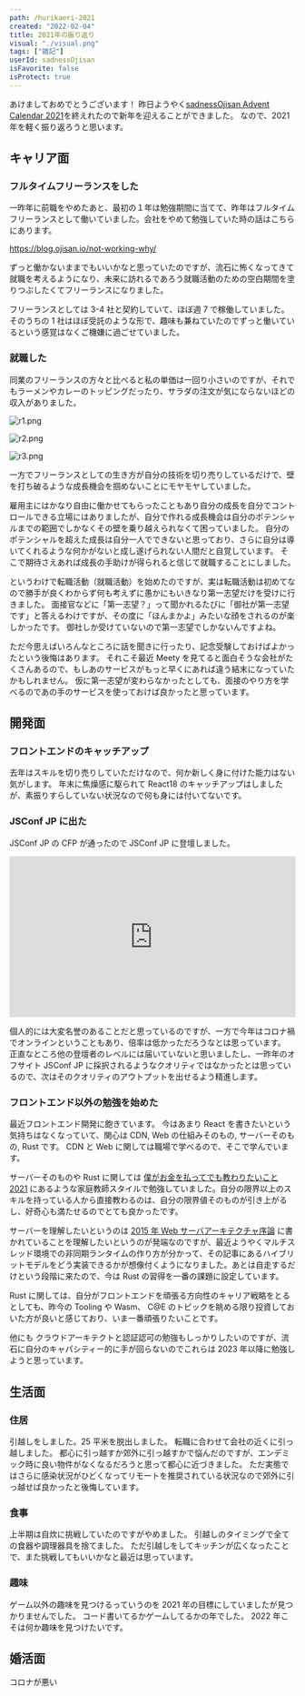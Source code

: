 ```yaml
---
path: /hurikaeri-2021
created: "2022-02-04"
title: 2021年の振り返り
visual: "./visual.png"
tags: ["雑記"]
userId: sadnessOjisan
isFavorite: false
isProtect: true
---
```


あけましておめでとうございます！
昨日ようやく[sadnessOjisan Advent Calendar 2021](https://adventar.org/calendars/7015)を終えれたので新年を迎えることができました。
なので、2021 年を軽く振り返ろうと思います。

## キャリア面

### フルタイムフリーランスをした

一昨年に前職をやめたあと、最初の１年は勉強期間に当てて、昨年はフルタイムフリーランスとして働いていました。会社をやめて勉強していた時の話はこちらにあります。

<https://blog.ojisan.io/not-working-why/>

ずっと働かないままでもいいかなと思っていたのですが、流石に怖くなってきて就職を考えるようになり、未来に訪れるであろう就職活動のための空白期間を塗りつぶしたくてフリーランスになりました。

フリーランスとしては 3-4 社と契約していて、ほぼ週 7 で稼働していました。
そのうちの 1 社はほぼ受託のような形で、趣味も兼ねていたのでずっと働いているという感覚はなくご機嫌に過ごせていました。

### 就職した

同業のフリーランスの方々と比べると私の単価は一回り小さいのですが、それでもラーメンやカレーのトッピングだったり、サラダの注文が気にならないほどの収入がありました。

![r1.png](./r1.png)

![r2.png](./r2.png)

![r3.png](./r3.png)

一方でフリーランスとしての生き方が自分の技術を切り売りしているだけで、壁を打ち破るような成長機会を掴めないことにモヤモヤしていました。

雇用主にはかなり自由に働かせてもらったこともあり自分の成長を自分でコントロールできる立場にはありましたが、自分で作れる成長機会は自分のポテンシャルまでの範囲でしかなくその壁を乗り越えられなくて困っていました。
自分のポテンシャルを超えた成長は自分一人でできないと思っており、さらに自分は導いてくれるような何かがないと成し遂げられない人間だと自覚しています。
そこで期待さえあれば成長の手助けが得られると信じて就職することにしました。

というわけで転職活動（就職活動）を始めたのですが、実は転職活動は初めてなので勝手が良くわからず何も考えずに愚かにもいきなり第一志望だけを受けに行きました。
面接官などに「第一志望？」って聞かれるたびに「御社が第一志望です」と答えるわけですが、その度に「ほんまかよ」みたいな顔をされるのが楽しかったです。
御社しか受けていないので第一志望でしかないんですよね。

ただ今思えばいろんなところに話を聞きに行ったり、記念受験しておけばよかったという後悔はあります。
それこそ最近 Meety を見てると面白そうな会社がたくさんあるので、もしあのサービスがもっと早くにあれば違う結末になっていたかもしれません。
仮に第一志望が変わらなかったとしても、面接のやり方を学べるのであの手のサービスを使っておけば良かったと思っています。

## 開発面

### フロントエンドのキャッチアップ

去年はスキルを切り売りしていただけなので、何か新しく身に付けた能力はない気がします。
年末に焦燥感に駆られて React18 のキャッチアップはしましたが、素振りすらしていない状況なので何も身には付いてないです。

### JSConf JP に出た

JSConf JP の CFP が通ったので JSConf JP に登壇しました。

<div style="left: 0; width: 100%; height: 0; position: relative; padding-bottom: 56.1972%;"><iframe src="https://speakerdeck.com/player/a098fcd04ea94eaca743cd1779b60087" style="top: 0; left: 0; width: 100%; height: 100%; position: absolute; border: 0;" allowfullscreen scrolling="no" allow="encrypted-media;"></iframe></div>

個人的には大変名誉のあることだと思っているのですが、一方で今年はコロナ禍でオンラインということもあり、倍率は低かっただろうなとは思っています。
正直なところ他の登壇者のレベルには届いていないと思いましたし、一昨年のオフサイト JSConf JP に採択されるようなクオリティではなかったとは思っているので、次はそのクオリティのアウトプットを出せるよう精進します。

### フロントエンド以外の勉強を始めた

最近フロントエンド開発に飽きています。
今はあまり React を書きたいという気持ちはなくなっていて、関心は CDN, Web の仕組みそのもの, サーバーそのもの, Rust です。
CDN と Web に関しては職場で学べるので、そこで学んでいます。

サーバーそのものや Rust に関しては [僕がお金を払ってでも教わりたいこと 2021](https://blog.ojisan.io/teach-me-202110/) にあるような家庭教師スタイルで勉強していました。自分の限界以上のスキルを持っている人から直接教わるのは、自分の限界値そのものが引き上がるし、好奇心も満たせるのでとても良かったです。

サーバーを理解したいというのは [2015 年 Web サーバアーキテクチャ序論](https://blog.yuuk.io/entry/2015-webserver-architecture) に書かれていることを理解したいというのが発端なのですが、最近ようやくマルチスレッド環境での非同期ランタイムの作り方が分かって、その記事にあるハイブリットモデルをどう実装できるかが想像付くようになりました。あとは自走するだけという段階に来たので、今は Rust の習得を一番の課題に設定しています。

Rust に関しては、自分がフロントエンドを頑張る方向性のキャリア戦略をとるとしても、昨今の Tooling や Wasm、 C@E のトピックを眺める限り投資しておいた方が良いと感じており、いま一番頑張りたいことです。

他にも クラウドアーキテクトと認証認可の勉強もしっかりしたいのですが、流石に自分のキャパシティー的に手が回らないのでこれらは 2023 年以降に勉強しようと思っています。

## 生活面

### 住居

引越しをしました。25 平米を脱出しました。
転職に合わせて会社の近くに引っ越しました。
都心に引っ越すか郊外に引っ越すかで悩んだのですが、エンデミック時に良い物件がなくなるだろうと思って都心に近づきました。
ただ実態ではさらに感染状況がひどくなってリモートを推奨されている状況なので郊外に引っ越せば良かったと後悔しています。

### 食事

上半期は自炊に挑戦していたのですがやめました。
引越しのタイミングで全ての食器や調理器具を捨てました。
ただ引越しをしてキッチンが広くなったことで、また挑戦してもいいかなと最近は思っています。

### 趣味

ゲーム以外の趣味を見つけるっていうのを 2021 年の目標にしていましたが見つかりませんでした。
コード書いてるかゲームしてるかの年でした。
2022 年こそは何か趣味を見つけたいです。

## 婚活面

コロナが悪い
